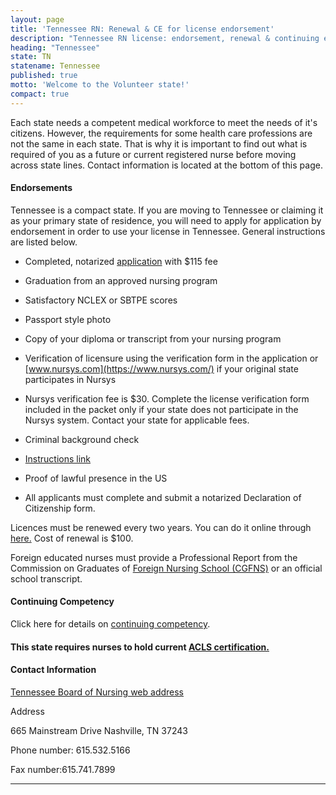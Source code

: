 ```yaml
---
layout: page
title: 'Tennessee RN: Renewal & CE for license endorsement'
description: "Tennessee RN license: endorsement, renewal & continuing education basics. Comply & advance your nursing career in the state.\r"
heading: "Tennessee"
state: TN
statename: Tennessee
published: true
motto: 'Welcome to the Volunteer state!'
compact: true
---
```


Each state needs a competent medical workforce to meet the needs of it's citizens. However, the requirements for some health care professions are not the same in each state. That is why it is important to find out what is required of you as a future or current registered nurse before moving across state lines. Contact information is located at the bottom of this page.

#### Endorsements

Tennessee is a compact state. If you are moving to Tennessee or claiming it as your primary state of residence, you will need to apply for application by endorsement in order to use your license in Tennessee. General instructions are listed below.

*   Completed, notarized [application](https://www.tn.gov/health/health-program-areas/health-professional-boards/nursing-board/nursing-board/applications.html) with $115 fee
    
*   Graduation from an approved nursing program
    
*   Satisfactory NCLEX or SBTPE scores
    
*   Passport style photo
    
*   Copy of your diploma or transcript from your nursing program
    
*   Verification of licensure using the verification form in the application or [www.nursys.com](https://www.nursys.com/) if your original state participates in Nursys
    
*   Nursys verification fee is $30. Complete the license verification form included in the packet only if your state does not participate in the Nursys system. Contact your state for applicable fees.
    
*   Criminal background check
    
*   [Instructions link](https://tn.gov/health/article/CBC-instructions)
    
*   Proof of lawful presence in the US
    
*   All applicants must complete and submit a notarized Declaration of Citizenship form.
    

Licences must be renewed every two years. You can do it online through [here.](https://apps.tn.gov/hlrs-app/loginProfessional.jsp;jsessionid=RMcZFGaZC7TIXbemthC4+Mwv ) Cost of renewal is $100.

Foreign educated nurses must provide a Professional Report from the Commission on Graduates of [Foreign Nursing School (CGFNS)](https://www.cgfns.org/) or an official school transcript.

#### Continuing Competency

Click here for details on [continuing competency](https://www.tn.gov/health/health-program-areas/health-professional-boards/nursing-board/nursing-board/continuing-education.html).

#### This state requires nurses to hold current [ACLS certification.](https://www.acls.net/tennessee-acls-pals-bls.htm)

#### Contact Information

[Tennessee Board of Nursing web address](https://www.tn.gov/health/health-program-areas/health-professional-boards/nursing-board/nursing-board/about.html)

Address

665 Mainstream Drive
Nashville, TN 37243

Phone number: 615.532.5166

Fax number:615.741.7899

* * *
